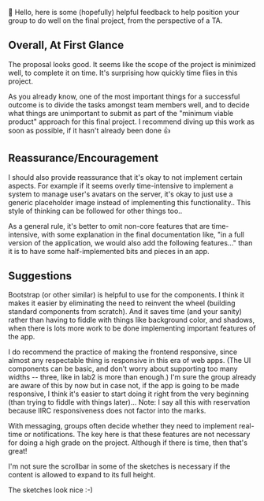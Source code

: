 👋 Hello, here is some (hopefully) helpful feedback to help position your group to do well on the final project, from the perspective of a TA.

## Overall, At First Glance
The proposal looks good. It seems like the scope of the project is minimized well, to complete it on time. It's surprising how quickly time flies in this project. 

As you already know, one of the most important things for a successful outcome is to divide the tasks amongst team members well, and to decide what things are unimportant to submit as part of the "minimum viable product" approach for this final project. I recommend diving up this work as soon as possible, if it hasn't already been done 👍

## Reassurance/Encouragement
I should also provide reassurance that it's okay to not implement certain aspects. For example if it seems overly time-intensive to implement a system to manage user's avatars on the server, it's okay to just use a generic placeholder image instead of implementing this functionality.. This style of thinking can be followed for other things too..

As a general rule, it's better to omit non-core features that are time-intensive, with some explanation in the final documentation like, "in a full version of the application, we would also add the following features..." than it is to have some half-implemented bits and pieces in an app.

## Suggestions
Bootstrap (or other similar) is helpful to use for the components. I think it makes it easier by eliminating the need to reinvent the wheel (building standard components from scratch). And it saves time (and your sanity) rather than having to fiddle with things like background color, and shadows, when there is lots more work to be done implementing important features of the app.

I do recommend the practice of making the frontend responsive, since almost any respectable thing is responsive in this era of web apps. (The UI components can be basic, and don't worry about supporting too many widths -- three, like in lab2 is more than enough.) I'm sure the group already are aware of this by now but in case not, if the app is going to be made responsive, I think it's easier to start doing it right from the very beginning (than trying to fiddle with things later)... Note: I say all this with reservation because IIRC responsiveness does not factor into the marks.

With messaging, groups often decide whether they need to implement real-time or notifications. The key here is that these features are not necessary for doing a high grade on the project. Although if there is time, then that's great!

I'm not sure the scrollbar in some of the sketches is necessary if the content is allowed to expand to its full height.

The sketches look nice :-)








